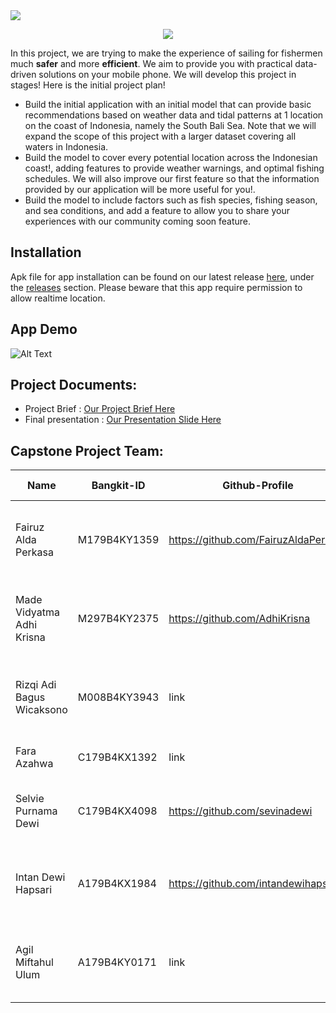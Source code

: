 <a href="https://git.io/typing-svg">
  <img src="https://readme-typing-svg.herokuapp.com/?lines=Melaut&size=30">
</a>

<p align="center">
  <img src="https://github.com/FairuzAldaPerkasa/Project-Capstone/blob/main/app_readme.png">
</p>

In this project, we are trying to make the experience of sailing for fishermen much **safer** and more **efficient**. We aim to provide you with practical data-driven solutions on your mobile phone. We will develop this project in stages!
Here is the initial project plan!  
- Build the initial application with an initial model that can provide basic recommendations based on weather data and tidal patterns at 1 location on the coast of Indonesia, namely the South Bali Sea. Note that we will expand the scope of this project with a larger dataset covering all waters in Indonesia.
- Build the model to cover every potential location across the Indonesian coast!, adding features to provide weather warnings, and optimal fishing schedules. We will also improve our first feature so that the information provided by our application will be more useful for you!.
-  Build the model to include factors such as fish species, fishing season, and sea conditions, and add a feature to allow you to share your experiences with our community coming soon feature.

## Installation
Apk file for app installation can be found on our latest release [here](https://github.com/FairuzAldaPerkasa/Project-Capstone/releases/new), under the [releases](https://github.com/FairuzAldaPerkasa/Project-Capstone/releases/) section. Please beware that this app require permission to allow realtime location.

## App Demo
![Alt Text](linkyt)

## Project Documents:
- Project Brief : [Our Project Brief Here](https://docs.google.com/document/d/1gASbRJX_Su7x4LbRqxHuTS7EPDRa__R5biFOaB99GEM/edit?tab=t.0)
- Final presentation : [Our Presentation Slide Here](https://www.canva.com/design/DAGZAOMAIYY/5ft42ep6SB-tBY4e1t7cng/edit?utm_content=DAGZAOMAIYY&utm_campaign=designshare&utm_medium=link2&utm_source=sharebutton)

## Capstone Project Team: 
| Name | Bangkit-ID | Github-Profile | Task | Progress On Task |
| ------ | ------ | ------ | ------ | ------ |
| Fairuz Alda Perkasa  | M179B4KY1359  | https://github.com/FairuzAldaPerkasa | Collecting Dataset, building the model, improving the model | Done |
| Made Vidyatma Adhi Krisna  | M297B4KY2375   | https://github.com/AdhiKrisna | Improving the model, Build inference module for deployment | Done |
| Rizqi Adi Bagus Wicaksono | M008B4KY3943   | link | create RecyclerView home, create upload image and capture Api response | Done |
| Fara Azahwa | C179B4KX1392  | link | Design and improve tools icon | Done |
| Selvie Purnama Dewi | C179B4KX4098  | https://github.com/sevinadewi | Deploying API using FLASK, Postman API testing | Done |
|  Intan Dewi Hapsari  | A179B4KX1984  | https://github.com/intandewihapsari | Create VM instance, Installing FlaskApp into VM instance | Done |
| Agil Miftahul Ulum  | A179B4KY0171   | link | Create VM instance, Installing FlaskApp into VM instance | Done |
